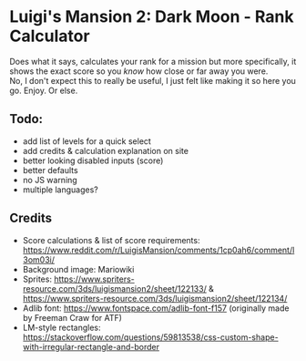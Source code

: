 # Luigi's Mansion 2: Dark Moon - Rank Calculator
Does what it says, calculates your rank for a mission but more specifically, it shows the exact score so you *know* how close or far away you were.  
No, I don't expect this to really be useful, I just felt like making it so here you go. Enjoy. Or else.

## Todo:
- add list of levels for a quick select
- add credits & calculation explanation on site
- better looking disabled inputs (score)
- better defaults
- no JS warning
- multiple languages?

## Credits
- Score calculations & list of score requirements: https://www.reddit.com/r/LuigisMansion/comments/1cp0ah6/comment/l3om03i/
- Background image: Mariowiki
- Sprites: https://www.spriters-resource.com/3ds/luigismansion2/sheet/122133/ & https://www.spriters-resource.com/3ds/luigismansion2/sheet/122134/
- Adlib font: https://www.fontspace.com/adlib-font-f157 (originally made by Freeman Craw for ATF)
- LM-style rectangles: https://stackoverflow.com/questions/59813538/css-custom-shape-with-irregular-rectangle-and-border